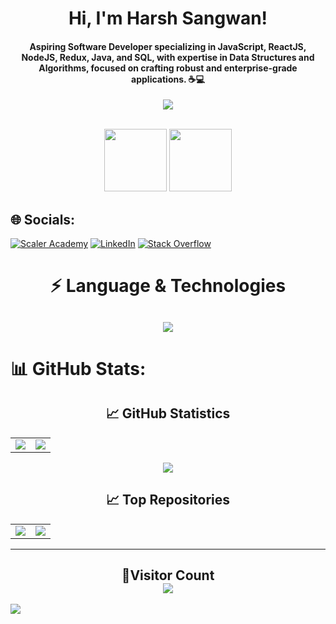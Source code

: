<div align="center">
  <h1>Hi, I'm Harsh Sangwan!</h1>
  <h4 align="center">Aspiring Software Developer specializing in JavaScript, ReactJS, NodeJS, Redux, Java, and SQL, with expertise in Data Structures and Algorithms, focused on crafting robust and enterprise-grade applications. ☕💻</h4>
</div>

<p align="center">
  <a href="https://github.com/CodeWhiteWeb/CodeWhiteWeb">
    <img src="https://readme-typing-svg.herokuapp.com?color=%5689FBA0&center=true&vCenter=true&lines=Developer<3;DevOps;Programmer">
  </a>
</p>
<div align="center">
<br>
<img src = "https://user-images.githubusercontent.com/87887741/138137569-c03af614-7c08-43d8-b2ad-4ea28864022f.gif" width = "100" height = "100">
<img src="https://user-images.githubusercontent.com/87887741/138171656-80bfc204-e6c3-4a7d-83c2-5c003f671bf3.jpg" width = "100" height = "100">
<br/>
</div>

## 🌐 Socials:
[![Scaler Academy](https://img.shields.io/badge/Scaler%20Academy-%2300A3E0.svg?logo=acm&logoColor=white)](https://www.scaler.com/academy/profile/8b91ae8c9931/)
[![LinkedIn](https://img.shields.io/badge/LinkedIn-%230077B5.svg?logo=linkedin&logoColor=white)](https://linkedin.com/in/harsh-sangwan2003)
[![Stack Overflow](https://img.shields.io/badge/-Stackoverflow-FE7A16?logo=stack-overflow&logoColor=white)](https://stackoverflow.com/users/22666727/harsh-sangwan) 

<!-- 💻 Language & Technology -->
<h1 align = "center">⚡ Language & Technologies</h1>
<h2 align="center">
<img src="https://skillicons.dev/icons?i=react,redux,nodejs,express,firebase,javascript,typescript,java,html,css,scss,tailwind,styledcomponents,git,github,mongo,mysql,vercel,vscode,postman,threejs,vite">
</h2>

# 📊 GitHub Stats:
<h2 align="center">📈 GitHub Statistics</h2>
<table align = "center">
<td>
  <img src="https://github-readme-stats.vercel.app/api?username=harsh-sangwan2003&include_all_commits=true&count_private=true&show_icons=true&line_height=20&theme=synthwave"/>
</td>
<td>
  <img src="https://github-readme-stats.vercel.app/api/top-langs?username=harsh-sangwan2003&langs_count=10&size_weight=0.5&count_weight=0.5&show_icons=true&locale=en&hide_progress=true&theme=synthwave" />
</td>
</table>

<p align="center">
<img align="center" src="https://github-readme-streak-stats.herokuapp.com/?user=harsh-sangwan2003&theme=synthwave" />
</p>

<!-- Top Repositories -->

<h2 align="center">📈 Top Repositories</h2>
<table align = "center">
<td>
  <a href="https://github.com/harsh-sangwan2003/Data-Structure-And-Algo">
    <img align="center" src="https://github-readme-stats.vercel.app/api/pin/?username=harsh-sangwan2003&repo=Data-Structure-And-Algo&theme=synthwave" />
  </a>
</td>
<td>
<a href="https://github.com/harsh-sangwan2003/React-JS-Udemy">
  <img align="center" src="https://github-readme-stats.vercel.app/api/pin/?username=harsh-sangwan2003&repo=React-JS-Udemy&theme=synthwave" />
</a>
</td>
</table>

---
<!-- Visitor Count -->

<h2 align = "center">👀Visitor Count<br>
<img align = "center" src="https://profile-counter.glitch.me/harsh-sangwan2003/count.svg" />
</h2>
<img src="https://raw.githubusercontent.com/Trilokia/Trilokia/379277808c61ef204768a61bbc5d25bc7798ccf1/bottom_header.svg" />

<!-- Proudly created with GPRM ( https://gprm.itsvg.in ) -->
